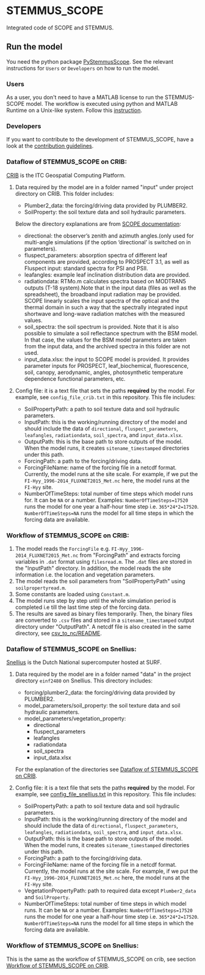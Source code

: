 # STEMMUS_SCOPE

Integrated code of SCOPE and STEMMUS.

## Run the model

You need the python package
[PyStemmusScope](https://pystemmusscope.readthedocs.io/en/latest/index.html).
See the relevant instructions for `Users` or `Developers` on how to run the
model.

### Users

As a user, you don't need to have a MATLAB license to run the STEMMUS-SCOPE
model. The workflow is executed using python and MATLAB Runtime on a Unix-like
system. Follow this
[instruction](https://pystemmusscope.readthedocs.io/en/latest/readme_link.html#users).

### Developers

If you want to contribute to the development of STEMMUS_SCOPE,
have a look at the [contribution guidelines](CONTRIBUTING.md).

### Dataflow of STEMMUS_SCOPE on CRIB:

[CRIB](https://crib.utwente.nl/) is the ITC Geospatial Computing Platform.

1. Data required by the model are in a folder named "input" under project
    directory on CRIB. This folder includes:

    - Plumber2_data: the forcing/driving data provided by PLUMBER2.
    - SoilProperty: the soil texture data and soil hydraulic parameters.

    Below the directory explanations are from [SCOPE
    documentation](https://scope-model.readthedocs.io/en/latest/directories.html):

    - directional: the observer’s zenith and azimuth angles.(only used for
      multi-angle simulations (if the option ‘directional’ is switched on in
      parameters).
    - fluspect_parameters: absorption spectra of different leaf components are
      provided, according to PROSPECT 3.1, as well as Fluspect input: standard
      spectra for PSI and PSII.
    - leafangles: example leaf inclination distribution data are provided.
    - radiationdata: RTMo.m calculates spectra based on MODTRAN5 outputs (T-18
      system).Note that in the input data (files as well as the spreadsheet),
      the broadband input radiation may be provided. SCOPE linearly scales the
      input spectra of the optical and the thermal domain in such a way that
      the spectrally integrated input shortwave and long-wave radiation matches
      with the measured values.
    - soil_spectra: the soil spectrum is provided. Note that it is also possible
      to simulate a soil reflectance spectrum with the BSM model. In that case,
      the values for the BSM model parameters are taken from the input data, and
      the archived spectra in this folder are not used.
    - input_data.xlsx: the input to SCOPE model is provided. It
      provides parameter inputs for PROSPECT, leaf_biochemical, fluorescence,
      soil, canopy, aerodynamic, angles, photosynthetic temperature dependence
      functional parameters, etc.

2. Config file: it is a text file that sets the paths **required** by the
    model. For example, see `config_file_crib.txt` in this repository. This file
    includes:

    - SoilPropertyPath: a path to soil texture data and soil hydraulic
      parameters.
    - InputPath: this is the working/running directory of the model and should
      include the data of `directional`, `fluspect_parameters`, `leafangles`,
      `radiationdata`, `soil_spectra`, and `input_data.xlsx`.
    - OutputPath: this is the base path to store outputs of the model. When the
    model runs, it creates `sitename_timestamped` directories under this
    path.
    - ForcingPath: a path to the forcing/driving data.
    - ForcingFileName: name of the forcing file in a netcdf format. Currently,
      the model runs at the site scale. For example, if we put the
      `FI-Hyy_1996-2014_FLUXNET2015_Met.nc` here, the model runs at the `FI-Hyy` site.
    - NumberOfTimeSteps: total number of time steps which model runs for. It can be
      `NA` or a number. Examples: `NumberOfTimeSteps=17520` runs the model for one year a
      half-hour time step i.e. `365*24*2=17520`. `NumberOfTimeSteps=NA` runs the
      model for all time steps in which the forcing data are available.

### Workflow of STEMMUS_SCOPE on CRIB:

1. The model reads the `ForcingFile` e.g. `FI-Hyy_1996-2014_FLUXNET2015_Met.nc`
  from "ForcingPath" and extracts forcing variables in `.dat` format using
  `filesread.m`. The `.dat` files are stored in the "InputPath" directory. In
  addition, the model reads the site information i.e. the location and
  vegetation parameters.
2. The model reads the soil parameters from "SoilPropertyPath" using
    `soilpropertyread.m`.
3. Some constants are loaded using `Constant.m`.
4. The model runs step by step until the whole simulation period  is completed
    i.e till the last time step of the forcing data.
5. The results are saved as binary files temporarily. Then, the binary files are
    converted to `.csv` files and stored in a `sitename_timestamped` output
    directory under "OutputPath". A netcdf file is also created in the same
    directory, see [csv_to_nc/README](./utils/csv_to_nc/README.md).

### Dataflow of STEMMUS_SCOPE on Snellius:

[Snellius](https://servicedesk.surfsara.nl/wiki/display/WIKI/Snellius) is the
Dutch National supercomputer hosted at SURF.

1. Data required by the model are in a folder named "data" in the project
    directory `einf2480` on Snellius. This directory includes:

    - forcing/plumber2_data: the forcing/driving data provided by PLUMBER2.
    - model_parameters/soil_property: the soil texture data and soil hydraulic parameters.
    - model_parameters/vegetation_property:
      - directional
      - fluspect_parameters
      - leafangles
      - radiationdata
      - soil_spectra
      - input_data.xlsx

    For the explanation of the directories see
  [Dataflow of STEMMUS_SCOPE on CRIB](#dataflow-of-stemmus_scope-on-crib).

2. Config file: it is a text file that sets the paths **required** by the model.
    For example, see [config_file_snellius.txt](config_file_snellius.txt) in
    this repository. This file includes:

    - SoilPropertyPath: a path to soil texture data and soil hydraulic
      parameters.
    - InputPath: this is the working/running directory of the model and should
      include the data of `directional`, `fluspect_parameters`, `leafangles`,
      `radiationdata`, `soil_spectra`, and `input_data.xlsx`.
    - OutputPath: this is the base path to store outputs of the model. When
      the model runs, it creates `sitename_timestamped` directories under
      this path.
    - ForcingPath: a path to the forcing/driving data.
    - ForcingFileName: name of the forcing file in a netcdf format. Currently,
      the model runs at the site scale. For example, if we put the
      `FI-Hyy_1996-2014_FLUXNET2015_Met.nc` here, the model runs at the `FI-Hyy` site.
    - VegetationPropertyPath: path to required data except `Plumber2_data` and `SoilProperty`.
    - NumberOfTimeSteps: total number of time steps in which model runs. It can be
      `NA` or a number. Examples: `NumberOfTimeSteps=17520` runs the model for one year a
      half-hour time step i.e. `365*24*2=17520`. `NumberOfTimeSteps=NA` runs the
      model for all time steps in which the forcing data are available.

### Workflow of STEMMUS_SCOPE on Snellius:

This is the same as the workflow of STEMMUS_SCOPE on crib, see section
[Workflow of STEMMUS_SCOPE on CRIB](#workflow-of-stemmus_scope-on-crib).
